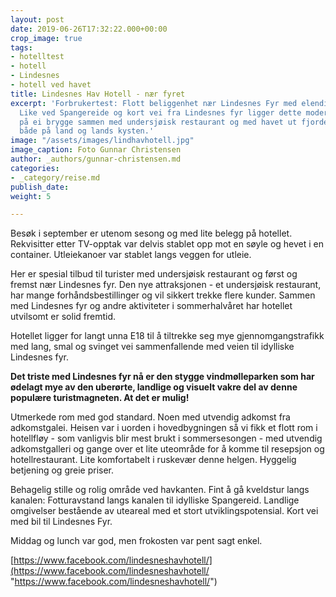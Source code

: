 ```yaml
---
layout: post
date: 2019-06-26T17:32:22.000+00:00
crop_image: true
tags:
- hotelltest
- hotell
- Lindesnes
- hotell ved havet
title: Lindesnes Hav Hotell - nær fyret
excerpt: 'Forbrukertest: Flott beliggenhet nær Lindesnes Fyr med elendig frokost:
  Like ved Spangereide og kort vei fra Lindesnes fyr ligger dette moderne hotellet
  på ei brygge sammen med undersjøisk restaurant og med havet ut fjorden. Flott turområde
  både på land og lands kysten.'
image: "/assets/images/lindhavhotell.jpg"
image_caption: Foto Gunnar Christensen
author: _authors/gunnar-christensen.md
categories:
- _category/reise.md
publish_date: 
weight: 5

---
```

Besøk i september er utenom sesong og med lite belegg på hotellet. Rekvisitter etter TV-opptak var delvis stablet opp mot en søyle og hevet i en container. Utleiekanoer var stablet langs veggen for utleie.

Her er spesial tilbud til turister med undersjøisk restaurant og først og fremst nær Lindesnes fyr. Den nye attraksjonen - et undersjøisk restaurant, har mange forhåndsbestillinger og vil sikkert trekke flere kunder. Sammen med Lindesnes fyr og andre aktiviteter i sommerhalvåret har hotellet utvilsomt er solid fremtid.

Hotellet ligger for langt unna E18 til å tiltrekke seg mye gjennomgangstrafikk med lang, smal og svinget vei sammenfallende med veien til idylliske Lindesnes fyr.

**Det triste med Lindesnes fyr nå er den stygge vindmølleparken som har ødelagt mye av den uberørte, landlige og visuelt vakre del av denne populære turistmagneten. At det er mulig!**

Utmerkede rom med god standard. Noen med utvendig adkomst fra adkomstgalei. Heisen var i uorden i hovedbygningen så vi fikk et flott rom i hotellfløy - som vanligvis blir mest brukt i sommersesongen - med utvendig adkomstgalleri og gange over et lite uteområde for å komme til resepsjon og hotellrestaurant. Lite komfortabelt i ruskevær denne helgen. Hyggelig betjening og greie priser.

Behagelig stille og rolig område ved havkanten. Fint å gå kveldstur langs kanalen: Fotturavstand langs kanalen til idylliske Spangereid. Landlige omgivelser bestående av uteareal med et stort utviklingspotensial. Kort vei med bil til Lindesnes Fyr.

Middag og lunch var god, men frokosten var pent sagt enkel.

[https://www.facebook.com/lindesneshavhotell/](https://www.facebook.com/lindesneshavhotell/ "https://www.facebook.com/lindesneshavhotell/")